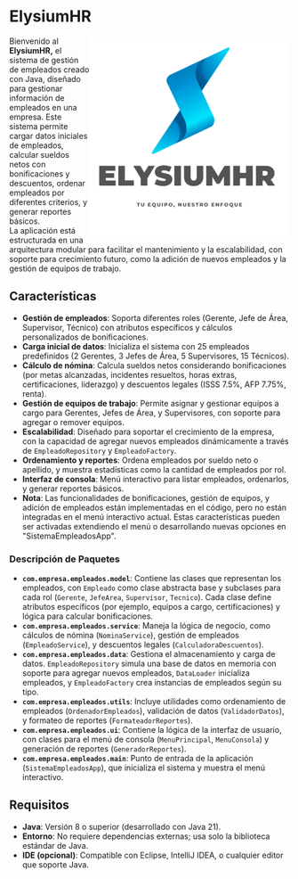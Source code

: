 # ElysiumHR  

<img src="ElysiumHR -logo.png" alt="ElysiumHR logo" align="right" width="360">

Bienvenido al **ElysiumHR,** el sistema de gestión de empleados creado con Java, diseñado para gestionar información de empleados en una empresa. Este sistema permite cargar datos iniciales de empleados, calcular sueldos netos con bonificaciones y descuentos, ordenar empleados por diferentes criterios, y generar reportes básicos. 
<br>La aplicación está estructurada en una arquitectura modular para facilitar el mantenimiento y la escalabilidad, con soporte para crecimiento futuro, como la adición de nuevos empleados y la gestión de equipos de trabajo.
<br>
## Características
- **Gestión de empleados**: Soporta diferentes roles (Gerente, Jefe de Área, Supervisor, Técnico) con atributos específicos y cálculos personalizados de bonificaciones.
- **Carga inicial de datos**: Inicializa el sistema con 25 empleados predefinidos (2 Gerentes, 3 Jefes de Área, 5 Supervisores, 15 Técnicos).
- **Cálculo de nómina**: Calcula sueldos netos considerando bonificaciones (por metas alcanzadas, incidentes resueltos, horas extras, certificaciones, liderazgo) y descuentos legales (ISSS 7.5%, AFP 7.75%, renta).
- **Gestión de equipos de trabajo**: Permite asignar y gestionar equipos a cargo para Gerentes, Jefes de Área, y Supervisores, con soporte para agregar o remover equipos.
- **Escalabilidad**: Diseñado para soportar el crecimiento de la empresa, con la capacidad de agregar nuevos empleados dinámicamente a través de `EmpleadoRepository` y `EmpleadoFactory`.
- **Ordenamiento y reportes**: Ordena empleados por sueldo neto o apellido, y muestra estadísticas como la cantidad de empleados por rol.
- **Interfaz de consola**: Menú interactivo para listar empleados, ordenarlos, y generar reportes básicos.
- **Nota**: Las funcionalidades de bonificaciones, gestión de equipos, y adición de empleados están implementadas en el código, pero no están integradas en el menú interactivo actual. Estas características pueden ser activadas extendiendo el menú o desarrollando nuevas opciones en "SistemaEmpleadosApp".


### Descripción de Paquetes
- **`com.empresa.empleados.model`**: Contiene las clases que representan los empleados, con `Empleado` como clase abstracta base y subclases para cada rol (`Gerente`, `JefeArea`, `Supervisor`, `Tecnico`). Cada clase define atributos específicos (por ejemplo, equipos a cargo, certificaciones) y lógica para calcular bonificaciones.
- **`com.empresa.empleados.service`**: Maneja la lógica de negocio, como cálculos de nómina (`NominaService`), gestión de empleados (`EmpleadoService`), y descuentos legales (`CalculadoraDescuentos`).
- **`com.empresa.empleados.data`**: Gestiona el almacenamiento y carga de datos. `EmpleadoRepository` simula una base de datos en memoria con soporte para agregar nuevos empleados, `DataLoader` inicializa empleados, y `EmpleadoFactory` crea instancias de empleados según su tipo.
- **`com.empresa.empleados.utils`**: Incluye utilidades como ordenamiento de empleados (`OrdenadorEmpleados`), validación de datos (`ValidadorDatos`), y formateo de reportes (`FormateadorReportes`).
- **`com.empresa.empleados.ui`**: Contiene la lógica de la interfaz de usuario, con clases para el menú de consola (`MenuPrincipal`, `MenuConsola`) y generación de reportes (`GeneradorReportes`).
- **`com.empresa.empleados.main`**: Punto de entrada de la aplicación (`SistemaEmpleadosApp`), que inicializa el sistema y muestra el menú interactivo.

## Requisitos
- **Java**: Versión 8 o superior (desarrollado con Java 21).
- **Entorno**: No requiere dependencias externas; usa solo la biblioteca estándar de Java.
- **IDE (opcional)**: Compatible con Eclipse, IntelliJ IDEA, o cualquier editor que soporte Java.
